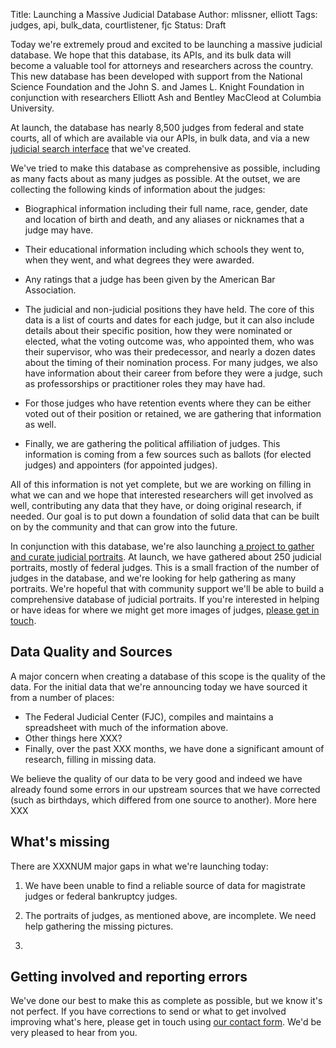Title: Launching a Massive Judicial Database
Author: mlissner, elliott
Tags: judges, api, bulk_data, courtlistener, fjc
Status: Draft


Today we're extremely proud and excited to be launching a massive judicial database. We hope that this database, its APIs, and its bulk data will become a valuable tool for attorneys and researchers across the country. This new database has been developed with support from the National Science Foundation and the John S. and James L. Knight Foundation in conjunction with researchers Elliott Ash and Bentley MacCleod at Columbia University.

At launch, the database has nearly 8,500 judges from federal and state courts, all of which are available via our APIs, in bulk data, and via a new [judicial search interface][1] that we've created.

We've tried to make this database as comprehensive as possible, including as many facts about as many judges as possible. At the outset, we are collecting the following kinds of information about the judges:

 - Biographical information including their full name, race, gender, date and location of birth and death, and any aliases or nicknames that a judge may have.

 - Their educational information including which schools they went to, when they went, and what degrees they were awarded.

 - Any ratings that a judge has been given by the American Bar Association.

 - The judicial and non-judicial positions they have held. The core of this data is a list of courts and dates for each judge, but it can also include details about their specific position, how they were nominated or elected, what the voting outcome was, who appointed them, who was their supervisor, who was their predecessor, and nearly a dozen dates about the timing of their nomination process. For many judges, we also have information about their career from before they were a judge, such as professorships or practitioner roles they may have had.

 - For those judges who have retention events where they can be either voted out of their position or retained, we are gathering that information as well.

 - Finally, we are gathering the political affiliation of judges. This information is coming from a few sources such as ballots (for elected judges) and appointers (for appointed judges).

All of this information is not yet complete, but we are working on filling in what we can and we hope that interested researchers will get involved as well, contributing any data that they have, or doing original research, if needed. Our goal is to put down a foundation of solid data that can be built on by the community and that can grow into the future.

In conjunction with this database, we're also launching [a project to gather and curate judicial portraits][pics]. At launch, we have gathered about 250 judicial portraits, mostly of federal judges. This is a small fraction of the number of judges in the database,  and we're looking for help gathering as many portraits. We're hopeful that with community support we'll be able to build a comprehensive database of judicial portraits. If you're interested in helping or have ideas for where we might get more images of judges, [please get in touch][contact].


## Data Quality and Sources

A major concern when creating a database of this scope is the quality of the data. For the initial data that we're announcing today we have sourced it from a number of places:

 - The Federal Judicial Center (FJC), compiles and maintains a spreadsheet with much of the information above.
 - Other things here XXX?
 - Finally, over the past XXX months, we have done a significant amount of research, filling in missing data.

We believe the quality of our data to be very good and indeed we have already found some errors in our upstream sources that we have corrected (such as birthdays, which differed from one source to another). More here XXX


## What's missing

There are XXXNUM major gaps in what we're launching today:

1. We have been unable to find a reliable source of data for magistrate judges or federal bankruptcy judges.

1. The portraits of judges, as mentioned above, are incomplete. We need help gathering the missing pictures.

1.


## Getting involved and reporting errors

We've done our best to make this as complete as possible, but we know it's not perfect. If you have corrections to send or what to get involved improving what's here, please get in touch using [our contact form][contact]. We'd be very pleased to hear from you.


[1]: https://www.courtlistener.com/?type=p
[pics]: https://github.com/freelawproject/judge-pics/
[contact]: https://free.law/contact/
